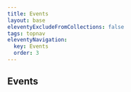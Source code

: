 ```yaml
---
title: Events
layout: base
eleventyExcludeFromCollections: false
tags: topnav
eleventyNavigation:
  key: Events
  order: 3
---
```


## Events
